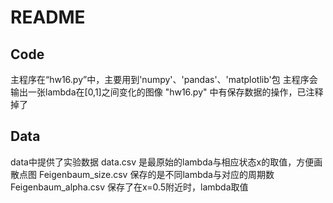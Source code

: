 # README

## Code

主程序在“hw16.py”中，主要用到'numpy'、'pandas'、'matplotlib'包
主程序会输出一张lambda在[0,1]之间变化的图像
"hw16.py" 中有保存数据的操作，已注释掉了

## Data

data中提供了实验数据
data.csv 是最原始的lambda与相应状态x的取值，方便画散点图
Feigenbaum_size.csv 保存的是不同lambda与对应的周期数
Feigenbaum_alpha.csv 保存了在x=0.5附近时，lambda取值

